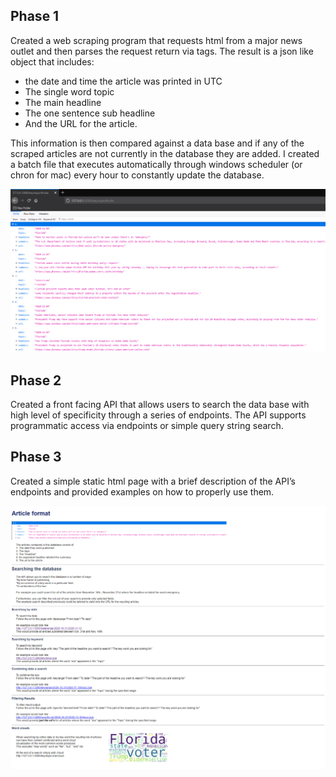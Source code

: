 ## Phase 1
Created a web scraping program that requests html from a major news outlet and then parses the request return via tags. The result is a json like object that includes:
* the date and time the article was printed in UTC
* The single word topic
* The main headline
* The one sentence sub headline
* And the URL for the article.
 
This information is then compared against a data base and if any of the scraped articles are not currently in the database they are added.
I created a batch file that executes automatically through windows scheduler (or chron for mac) every hour to constantly update the database.

![alt text](https://github.com/wcstrickland/news_api/blob/main/example2.png)

## Phase 2
Created a front facing API that allows users to search the data base with high level of specificity through a series of endpoints. The API supports programmatic access via endpoints or simple query string search.
## Phase 3 
Created a simple static html page with a brief description of the API’s endpoints and provided examples on how to properly use them. 

![alt text](https://github.com/wcstrickland/news_api/blob/main/home_page_img.png)
